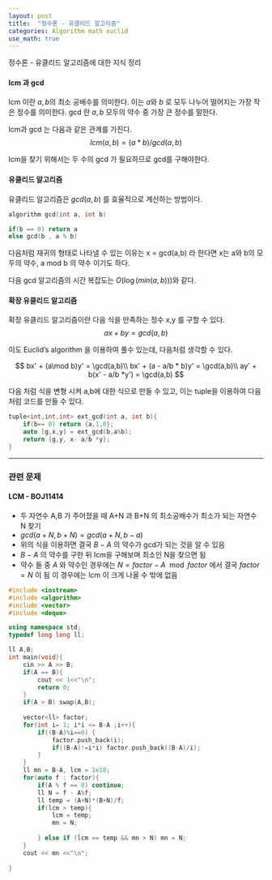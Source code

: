 ```yaml
---
layout: post
title:  "정수론 - 유클리드 알고리즘"
categories: Algorithm math euclid
use_math: true
---
```


정수론 - 유클리드 알고리즘에 대한 지식 정리

#### lcm 과 gcd
lcm 이란 $a,b$의 최소 공배수를 의미한다. 이는 $a$와 $b$ 로 모두 나누어 떨어지는 가장 작은 정수를 의미한다.
gcd 란 $a,b$ 모두의 약수 중 가장 큰 정수를 말한다.

lcm과 gcd 는 다음과 같은 관계를 가진다.
$$lcm(a,b) = (a*b)/gcd(a,b)$$

lcm을 찾기 위해서는 두 수의 gcd 가 필요하므로 gcd를 구해야한다. 

#### 유클리드 알고리즘

유클리드 알고리즘은 $gcd(a,b)$ 를 효율적으로 계산하는 방법이다.

```cpp
algorithm gcd(int a, int b)

if(b == 0) return a
else gcd(b , a % b)
```

다음처럼 재귀의 형태로 나타낼 수 있는 이유는  x = gcd(a,b) 라 한다면 x는 a와 b의 모두의 약수, a mod b 의 약수 이기도 하다.

다음 gcd 알고리즘의 시간 복잡도는 $O(\log (min(a,b)))$와 같다.

#### 확장 유클리드 알고리즘
확장 유클리드 알고리즘이란 다음 식을 만족하는 정수 x,y 를 구할 수 있다.
$$ ax+by = gcd(a,b)$$

이도 Euclid’s algorithm 을 이용하여 풀수 있는데, 다음처럼 생각할 수 있다.

$$ bx' + (a\mod b)y' = \gcd(a,b)\\ bx' + (a - a/b * b)y' = \gcd(a,b)\\ ay' + b(x' - a/b *y') = \gcd(a,b) $$

다음 처럼 식을 변형 시켜 a,b에 대한 식으로 만들 수 있고, 이는 tuple을 이용하여 다음처럼 코드를 만들 수 있다.

```cpp
tuple<int,int,int> ext_gcd(int a, int b){
    if(b== 0) return {a,1,0};
    auto [g,x,y] = ext_gcd(b,a%b);
    return {g,y, x- a/b *y};
}
```

---
### 관련 문제

#### LCM - BOJ11414

- 두 자연수 A,B 가 주어졌을 때 A+N 과 B+N 의 최소공배수가 최소가 되는 자연수 N 찾기
- $gcd(a+N,b+N) = gcd(a+N, b-a)$
- 위의 식을 이용하면 결국 $B-A$ 의 약수가 gcd가 되는 것을 알 수 있음
- $B-A$ 의 약수를 구한 뒤 lcm을 구해보며 최소인 N을 찾으면 됨
- 약수 들 중 $A$ 와 약수인 경우에는 $N = factor - A \mod factor$ 에서 결국 $factor = N$ 이 됨 이 경우에는 lcm 이 크게 나올 수 밖에 없음

```cpp
#include <iostream>
#include <algorithm>
#include <vector>
#include <deque>

using namespace std;
typedef long long ll;

ll A,B;
int main(void){
    cin >> A >> B;
    if(A == B){
        cout << 1<<"\n";
        return 0;
    }
    if(A > B) swap(A,B);
    
    vector<ll> factor;
    for(int i= 1; i*i <= B-A ;i++){
        if((B-A)%i==0) {
            factor.push_back(i);
            if((B-A)!=i*i) factor.push_back((B-A)/i);
        }
    }
    ll mn = B-A, lcm = 1e18;
    for(auto f : factor){
        if(A % f == 0) continue;
        ll N = f - A%f;
        ll temp = (A+N)*(B+N)/f;
        if(lcm > temp){
            lcm = temp;
            mn = N;
            
        } else if (lcm == temp && mn > N) mn = N;
    }
    cout << mn <<"\n";
    
}
```

